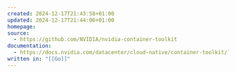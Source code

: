 ```yaml
---
created: 2024-12-17T21:43:58+01:00
updated: 2024-12-17T21:44:06+01:00
homepage: 
source:
  - https://github.com/NVIDIA/nvidia-container-toolkit
documentation:
  - https://docs.nvidia.com/datacenter/cloud-native/container-toolkit/latest/index.html
written in: "[[Go]]"
---
```

